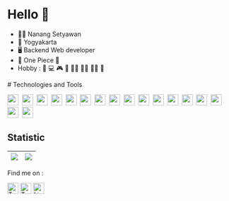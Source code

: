 # Hello :wave:

- :raising_hand_man: Nanang Setyawan
- :house_with_garden: Yogyakarta <img src="https://raw.githubusercontent.com/madebybowtie/FlagKit/master/Assets/PNG/ID%402x.png" height="15" />
- :desktop_computer:	Backend Web developer
- :movie_camera: One Piece :womans_hat:
- Hobby : :movie_camera: :computer: :video_game: :8ball: :swimming_man: 	:running_man: :weight_lifting_man: :muscle:



<!-- ![Snake animation](https://github.com/NangStywn/NangStywn/blob/output/github-user-contribution.svg) 
<a href="#"> <img src="https://github.com/GuillaumeFalourd/GuillaumeFalourd/blob/output/github-contribution-grid-snake.svg"/>-->
  
  
# Technologies and Tools

  <img src="https://img.shields.io/badge/HTML5-E34F26?logo=html5&logoColor=white" height="25" />&nbsp;
  <img src="https://img.shields.io/badge/CSS-1572B6?logo=css3&logoColor=ff"  height="25" />&nbsp;
  <img src="https://img.shields.io/badge/Bootstrap-7952B3?logo=bootstrap&logoColor=white"  height="25" />&nbsp;
  <img src="https://img.shields.io/badge/JavaScript-F7DF1E?logo=JavaScript&logoColor=white"  height="25" />&nbsp;
  <img src="https://img.shields.io/badge/PHP-777BB4?logo=php&logoColor=white"  height="25" />&nbsp;
  <img src="https://img.shields.io/badge/Laravel-FF2D20?logo=laravel&logoColor=white"  height="25" />&nbsp;
  <img src="https://img.shields.io/badge/jQuery-0769AD?logo=jquery&logoColor=white"  height="25" />&nbsp;
  <img src="https://img.shields.io/badge/Node.js-339933?logo=node.js&logoColor=white" height="25" />&nbsp;
  <img src="https://img.shields.io/badge/NPM-CB3837?logo=npm&logoColor=white"  height="25" />&nbsp;
  <img src="https://img.shields.io/badge/Express-000000?logo=express&logoColor=white" height="25" />&nbsp;
  <img src="https://img.shields.io/badge/Docker-2496ED?logo=docker&logoColor=white" height="25" />&nbsp;
  <img src="https://img.shields.io/badge/Heroku-430098?logo=heroku&logoColor=white"  height="25" />&nbsp;
  <img src="https://img.shields.io/badge/GitHub-181717?logo=github&logoColor=white"  height="25" />&nbsp;
  <img src="https://img.shields.io/badge/VScode-007ACC?logo=visual-studio-code&logoColor=white" height="25" />&nbsp;
  <img src="https://img.shields.io/badge/MySQL-4479A1?logo=mysql&logoColor=white" height="25" />&nbsp;
  <img src="https://img.shields.io/badge/MongoDB-47A248?logo=mongodb&logoColor=white" height="25" />&nbsp;
  <img src="https://img.shields.io/badge/PostgreSQL-4479A1?logo=postgresql&logoColor=white" height="25" />&nbsp;

## Statistic

| <a href="#"><img align="center" src="https://github-readme-stats.vercel.app/api?username=NangStywn&show_icons=true&include_all_commits=true&theme=radical&hide_border=true"/></a> | <a href="#"><img align="center" src="https://github-readme-stats.vercel.app/api/top-langs/?username=NangStywn&layout=compact&theme=radical&hide_border=true" /></a> |
| ------------- | ------------- |

 Find me on : <br>
  

<a href="https://facebook.com/nng96"><img src="https://img.shields.io/badge/-1877F2?logo=facebook&logoColor=white" alt="TypeScript logo" title="TypeScript" height="25" /></a>
  <a href="https://instagram.com/nanang_stywn"><img src="https://img.shields.io/badge/-E4405F?logo=instagram&logoColor=white" alt="TypeScript logo" title="TypeScript" height="25" /></a>
  <a href="https://www.linkedin.com/in/nanang-setyawan-bbb32b1ba"><img src="https://img.shields.io/badge/-282C34?logo=linkedin&logoColor=0077B5" alt="LinkedIn logo" title="LinkedIn" height="25" /></a>


